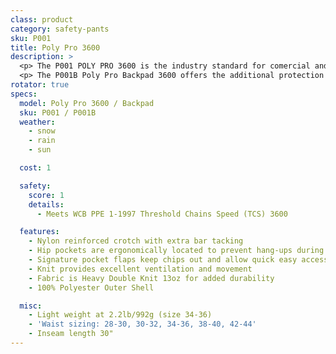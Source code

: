 ```yaml
---
class: product
category: safety-pants
sku: P001
title: Poly Pro 3600
description: >
  <p> The P001 POLY PRO 3600 is the industry standard for comercial and recreational sawyers, and is the favorite amoung consumers. This all season pant is light weight and breathable with excellent range of motion.
  <p> The P001B Poly Pro Backpad 3600 offers the additional protection of ankle to knee wrapping around the calf.
rotator: true
specs:
  model: Poly Pro 3600 / Backpad
  sku: P001 / P001B
  weather:
    - snow
    - rain
    - sun

  cost: 1

  safety:
    score: 1
    details:
      - Meets WCB PPE 1-1997 Threshold Chains Speed (TCS) 3600

  features:
    - Nylon reinforced crotch with extra bar tacking
    - Hip pockets are ergonomically located to prevent hang-ups during cutting and bending
    - Signature pocket flaps keep chips out and allow quick easy access
    - Knit provides excellent ventilation and movement
    - Fabric is Heavy Double Knit 13oz for added durability
    - 100% Polyester Outer Shell

  misc:
    - Light weight at 2.2lb/992g (size 34-36)
    - 'Waist sizing: 28-30, 30-32, 34-36, 38-40, 42-44'
    - Inseam length 30"
---
```

